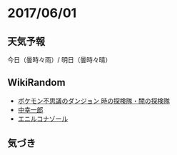 # 2017/06/01

## 天気予報

今日（曇時々雨）/ 明日（曇時々晴）

## WikiRandom

* [ポケモン不思議のダンジョン 時の探検隊・闇の探検隊](https://ja.wikipedia.org/wiki/%E3%83%9D%E3%82%B1%E3%83%A2%E3%83%B3%E4%B8%8D%E6%80%9D%E8%AD%B0%E3%81%AE%E3%83%80%E3%83%B3%E3%82%B8%E3%83%A7%E3%83%B3_%E6%99%82%E3%81%AE%E6%8E%A2%E6%A4%9C%E9%9A%8A%E3%83%BB%E9%97%87%E3%81%AE%E6%8E%A2%E6%A4%9C%E9%9A%8A)
* [中幸一郎](https://ja.wikipedia.org/wiki/%E4%B8%AD%E5%B9%B8%E4%B8%80%E9%83%8E)
* [エニルコナゾール](https://ja.wikipedia.org/wiki/%E3%82%A8%E3%83%8B%E3%83%AB%E3%82%B3%E3%83%8A%E3%82%BE%E3%83%BC%E3%83%AB)

## 気づき


